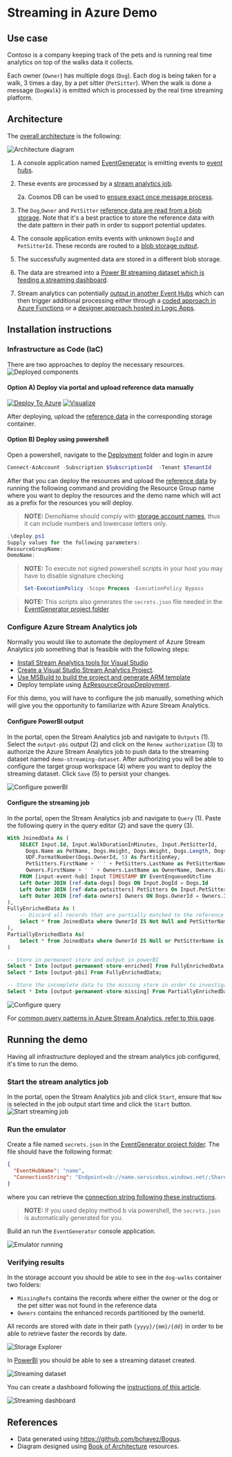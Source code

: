 # Streaming in Azure Demo

## Use case

Contoso is a company keeping track of the pets and is running real time analytics on top of the walks data it collects.

Each owner (`Owner`) has multiple dogs (`Dog`). 
Each dog is being taken for a walk, 3 times a day, by a pet sitter (`PetSitter`). When the walk is done a message (`DogWalk`) is emitted which is processed by the real time streaming platform.

## Architecture

The [overall architecture](./Documents/architecture.pptx) is the following:

![Architecture diagram](./Documents/architecture.jpg)

1. A console application named [EventGenerator](./EventGenerator/) is emitting events to [event hubs](https://docs.microsoft.com/en-us/azure/event-hubs/event-hubs-about). 
2. These events are processed by a [stream analytics job](https://docs.microsoft.com/en-us/azure/stream-analytics/stream-analytics-introduction).
  
   2a. Cosmos DB can be used to [ensure exact once message process](https://docs.microsoft.com/en-us/stream-analytics-query/event-delivery-guarantees-azure-stream-analytics#output-supporting-exact-once-delivery-with-azure-stream-analytics).

3. The `Dog`,`Owner` and `PetSitter` [reference data are read from a blob storage](https://docs.microsoft.com/en-us/azure/stream-analytics/stream-analytics-use-reference-data#generate-reference-data-on-a-schedule). Note that it's a best practice to store the reference data with the date pattern in their path in order to support potential updates.
4. The console application emits events with unknown `DogId` and `PetSitterId`. These records are routed to a [blob storage output](https://docs.microsoft.com/en-us/azure/stream-analytics/stream-analytics-custom-path-patterns-blob-storage-output). 
5. The successfully augmented data are stored in a different blob storage.
6. The data are streamed into a [Power BI streaming dataset which is feeding a streaming dashboard](https://docs.microsoft.com/en-us/azure/stream-analytics/stream-analytics-power-bi-dashboard).
7. Stream analytics can potentially [output in another Event Hubs](https://docs.microsoft.com/en-us/azure/stream-analytics/stream-analytics-define-outputs#event-hubs) which can then trigger additional processing either through a [coded approach in Azure Functions](https://docs.microsoft.com/en-us/azure/azure-functions/functions-bindings-event-hubs) or a [designer approach hosted in Logic Apps](https://docs.microsoft.com/en-us/azure/connectors/connectors-create-api-azure-event-hubs).

## Installation instructions

### Infrastructure as Code (IaC)

There are two approaches to deploy the necessary resources.
![Deployed components](./Documents/DeployedComponents.jpg)

#### Option A) Deploy via portal and upload reference data manually

[![Deploy To Azure](https://raw.githubusercontent.com/Azure/azure-quickstart-templates/master/1-CONTRIBUTION-GUIDE/images/deploytoazure.svg?sanitize=true)](https://portal.azure.com/#create/Microsoft.Template/uri/https%3A%2F%2Fraw.githubusercontent.com%2Frndazurescript%2FStreamingInAzure%2Fmaster%2FDeployment%2Fpipeline_010_resources.json)  [![Visualize](https://raw.githubusercontent.com/Azure/azure-quickstart-templates/master/1-CONTRIBUTION-GUIDE/images/visualizebutton.svg?sanitize=true)](http://armviz.io/#/?load=https%3A%2F%2Fraw.githubusercontent.com%2Frndazurescript%2FStreamingInAzure%2Fmaster%2FDeployment%2Fpipeline_010_resources.json)

After deploying, upload the [reference data](./Deployment/storage_containers/reference-data/) in the corresponding storage container.

#### Option B) Deploy using powershell

Open a powershell, navigate to the [Deployment](./Deployment) folder and login in azure

``` powershell
Connect-AzAccount -Subscription $SubscriptionId  -Tenant $TenantId
```

After that you can deploy the resources and upload the [reference data](./Deployment/storage_containers/reference-data/) by running the following command and
providing the Resource Group name where you want to deploy the resources and the demo name which will act as a prefix for the resources you will deploy. 
> **NOTE:** DemoName should comply with [storage account names](https://docs.microsoft.com/en-us/azure/storage/common/storage-account-create?tabs=azure-portal), thus it can include numbers and lowercase letters only.

``` powershell
.\deploy.ps1
Supply values for the following parameters:
ResourceGroupName: 
DemoName: 
```

> **NOTE:** To execute not signed powershell scripts in your host you may have to disable signature checking
> ``` powershell
> Set-ExecutionPolicy -Scope Process -ExecutionPolicy Bypass
> ```

> **NOTE:** This scripts also generates the `secrets.json` file needed in the [EventGenerator project folder](./EventGenerator/).

### Configure Azure Stream Analytics job

Normally you would like to automate the deployment of Azure Stream Analytics job something that is feasible with the following steps:
- [Install Stream Analytics tools for Visual Studio](https://docs.microsoft.com/en-us/azure/stream-analytics/stream-analytics-tools-for-visual-studio-install)
- [Create a Visual Studio Stream Analytics Project](https://docs.microsoft.com/en-us/azure/stream-analytics/stream-analytics-quick-create-vs#create-a-stream-analytics-project).
- [Use MSBuild to build the project and generate ARM template](https://docs.microsoft.com/en-us/azure//stream-analytics/stream-analytics-tools-for-visual-studio-cicd)
- Deploy template using [AzResourceGroupDeployment](https://docs.microsoft.com/en-us/powershell/module/az.resources/new-azresourcegroupdeployment?view=azps-3.8.0).

For this demo, you will have to configure the job manually, something which will give you the opportunity to familiarize with Azure Stream Analytics.

#### Configure PowerBI output

In the portal, open the Stream Analytics job and navigate to `Outputs` (1). Select the `output-pbi` output (2) and click on the `Renew authorization` (3) to authorize the Azure Stream Analytics job to push data to the streaming dataset named `demo-streaming-dataset`.
After authorizing you will be able to configure the target group workspace (4) where you want to deploy the streaming dataset.
Click `Save` (5) to persist your changes.

![Configure powerBI](./Documents/ConfigurePowerBi.jpg)

#### Configure the streaming job

In the portal, open the Stream Analytics job and navigate to `Query` (1). Paste the following query in the query editor (2) and save the query (3).

``` SQL
With JoinedData As (
    SELECT Input.Id, Input.WalkDurationInMinutes, Input.PetSitterId,
      Dogs.Name as PetName, Dogs.Height, Dogs.Weight, Dogs.Length, Dogs.OwnerId,
      UDF.FormatNumber(Dogs.OwnerId, 5) As PartitionKey,
      PetSitters.FirstName + ' ' + PetSitters.LastName as PetSitterName, PetSitters.BirthDay as PetSitterBirthday, PetSitters.Rating, PetSitters.AverageWalkTimeInMinutes,
      Owners.FirstName + ' ' + Owners.LastName as OwnerName, Owners.BirthDay as OwnerBirthday
    FROM [input-event-hub] Input TIMESTAMP BY EventEnqueuedUtcTime
    Left Outer JOIN [ref-data-dogs] Dogs ON Input.DogId = Dogs.Id
    Left Outer JOIN [ref-data-petsitters] PetSitters On Input.PetSitterId = PetSitters.Id
    Left Outer JOIN [ref-data-owners] Owners ON Dogs.OwnerId = Owners.Id
), 
FullyEnrichedData As (
    -- Discard all records that are partially matched to the reference data
    Select * from JoinedData where OwnerId IS Not Null and PetSitterName is not Null and OwnerName is not Null
),
PartiallyEnrichedData As(
    Select * from JoinedData where OwnerId IS Null or PetSitterName is Null or OwnerName is not Null
)

-- Store in permanent store and output in powerBI
Select * Into [output-permanent-store-enriched] From FullyEnrichedData;
Select * Into [output-pbi] From FullyEnrichedData;

-- Store the incomplete data to the missing store in order to investigate later
Select * Into [output-permanent-store-missing] From PartiallyEnrichedData

```

![Configure query](./Documents/ConfigureStreamAnalyticQuery.jpg)

For [common query patterns in Azure Stream Analytics, refer to this page](https://docs.microsoft.com/en-us/azure/stream-analytics/stream-analytics-stream-analytics-query-patterns).

## Running the demo

Having all infrastructure deployed and the stream analytics job configured, it's time to run the demo.

### Start the stream analytics job

In the portal, open the Stream Analytics job and click `Start`, ensure that `Now` is selected in the job output start time and click the `Start` button. 
![Start streaming job](./Documents/StartStreaminJob.jpg)


### Run the emulator

Create a file named `secrets.json` in the [EventGenerator project folder](./EventGenerator/). The file should have the following format:

``` json
{
  "EventHubName": "name",
  "ConnectionString": "Endpoint=sb://name.servicebus.windows.net/;SharedAccessKeyName=RootManageSharedAccessKey;SharedAccessKey=blablabla"
}
```

where you can retrieve the [connection string following these instructions](https://docs.microsoft.com/en-us/azure/event-hubs/event-hubs-get-connection-string).

> **NOTE:** If you used deploy method b via powershell, the `secrets.json` is automatically generated for you.

Build an run the `EventGenerator` console application.

![Emulator running](./Documents/EmulatorRunning.jpg)

### Verifying results

In the storage account you should be able to see in the `dog-walks` container two folders:
- `MissingRefs` contains the records where either the owner or the dog or the pet sitter was not found in the reference data
- `Owners` contains the enhanced records partitioned by the ownerId.

All records are stored with date in their path `{yyyy}/{mm}/{dd}` in order to be able to retrieve faster the records by date.

![Storage Explorer](./Documents/StorageExplorerResults.jpg)

In [PowerBI](https://www.powerbi.com/) you should be able to see a streaming dataset created.

![Streaming dataset](./Documents/PowerBIStreamingDataset.jpg)

You can create a dashboard following the [instructions of this article](https://docs.microsoft.com/en-us/azure/stream-analytics/stream-analytics-power-bi-dashboard#create-the-dashboard-in-power-bi).

![Streaming dashboard](./Documents/StreamingDashboard.jpg)

## References

- Data generated using https://github.com/bchavez/Bogus.
- Diagram designed using [Book of Architecture](https://msarchitecture.azurewebsites.net/) resources.